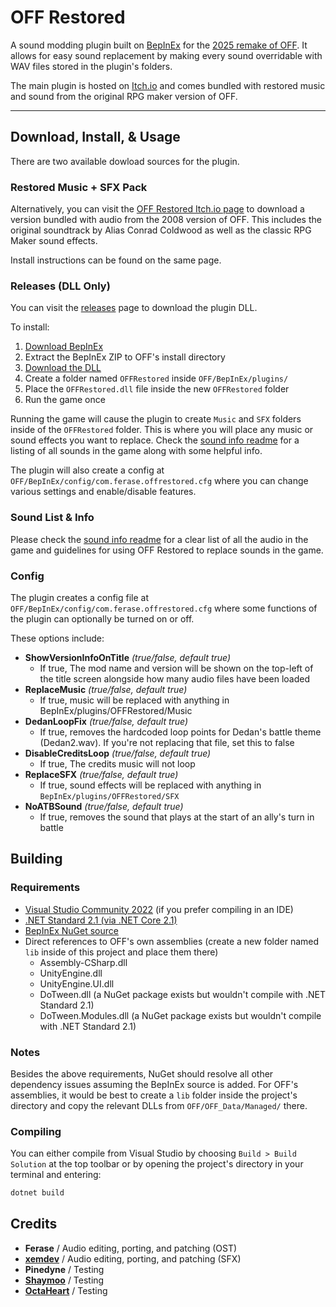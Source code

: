 # OFF Restored

A sound modding plugin built on [BepInEx](https://github.com/BepInEx/BepInEx) for the [2025 remake of OFF](https://store.steampowered.com/app/3339880/OFF/). It allows for easy sound replacement by making every sound overridable with WAV files stored in the plugin's folders.

The main plugin is hosted on [Itch.io](https://ferase.itch.io/off-ost-restored) and comes bundled with restored music and sound from the original RPG maker version of OFF.

-------------------------------------

## Download, Install, & Usage

There are two available dowload sources for the plugin.

### Restored Music + SFX Pack

Alternatively, you can visit the [OFF Restored Itch.io page](https://ferase.itch.io/off-ost-restored) to download a version bundled with audio from the 2008 version of OFF. This includes the original soundtrack by Alias Conrad Coldwood as well as the classic RPG Maker sound effects.

Install instructions can be found on the same page.

### Releases (DLL Only)

You can visit the [releases](https://github.com/Ferase/OFFRestored/releases) page to download the plugin DLL.

To install:

1. [Download BepInEx](https://github.com/BepInEx/BepInEx/releases/latest)
2. Extract the BepInEx ZIP to OFF's install directory
3. [Download the DLL](https://github.com/Ferase/OFFRestored/releases/latest)
4. Create a folder named `OFFRestored` inside `OFF/BepInEx/plugins/`
5. Place the `OFFRestored.dll` file inside the new `OFFRestored` folder
6. Run the game once

Running the game will cause the plugin to create `Music` and `SFX` folders inside of the `OFFRestored` folder. This is where you will place any music or sound effects you want to replace. Check the [sound info readme](https://github.com/Ferase/OFFRestored/blob/main/README_SoundInfo.md) for a listing of all sounds in the game along with some helpful info.

The plugin will also create a config at `OFF/BepInEx/config/com.ferase.offrestored.cfg` where you can change various settings and enable/disable features.

### Sound List & Info

Please check the [sound info readme](https://github.com/Ferase/OFFRestored/blob/main/README_SoundInfo.md) for a clear list of all the audio in the game and guidelines for using OFF Restored to replace sounds in the game.

### Config

The plugin creates a config file at `OFF/BepInEx/config/com.ferase.offrestored.cfg` where some functions of the plugin can optionally be turned on or off.

These options include:

- **ShowVersionInfoOnTitle** *(true/false, default true)*
  - If true, The mod name and version will be shown on the top-left of the title screen alongside how many audio files have been loaded
- **ReplaceMusic** *(true/false, default true)*
  - If true, music will be replaced with anything in BepInEx/plugins/OFFRestored/Music
- **DedanLoopFix** *(true/false, default true)*
  - If true, removes the hardcoded loop points for Dedan's battle theme (Dedan2.wav). If you're not replacing that file, set this to false
- **DisableCreditsLoop** *(true/false, default true)*
  - If true, The credits music will not loop
- **ReplaceSFX** *(true/false, default true)*
  - If true, sound effects will be replaced with anything in `BepInEx/plugins/OFFRestored/SFX`
- **NoATBSound** *(true/false, default true)*
  - If true, removes the sound that plays at the start of an ally's turn in battle

## Building

### Requirements

- [Visual Studio Community 2022](https://visualstudio.microsoft.com/vs/) (if you prefer compiling in an IDE)
- [.NET Standard 2.1 (via .NET Core 2.1)](https://dotnet.microsoft.com/en-us/download/dotnet/2.1)
- [BepInEx NuGet source](https://nuget.bepinex.dev/)
- Direct references to OFF's own assemblies (create a new folder named `lib` inside of this project and place them there)
  - Assembly-CSharp.dll
  - UnityEngine.dll
  - UnityEngine.UI.dll
  - DoTween.dll (a NuGet package exists but wouldn't compile with .NET Standard 2.1)
  - DoTween.Modules.dll (a NuGet package exists but wouldn't compile with .NET Standard 2.1)

### Notes

Besides the above requirements, NuGet should resolve all other dependency issues assuming the BepInEx source is added. For OFF's assemblies, it would be best to create a `lib` folder inside the project's directory and copy the relevant DLLs from `OFF/OFF_Data/Managed/` there.

### Compiling

You can either compile from Visual Studio by choosing `Build > Build Solution` at the top toolbar or by opening the project's directory in your terminal and entering:

```cmd
dotnet build
```

## Credits

- **Ferase** / Audio editing, porting, and patching (OST)
- **[xemdev](https://xemdev.itch.io/)** / Audio editing, porting, and patching (SFX)
- **Pinedyne** / Testing
- **[Shaymoo](https://shaymoo.net/)** / Testing
- **[OctaHeart](https://octaheart.tumblr.com/)** / Testing
